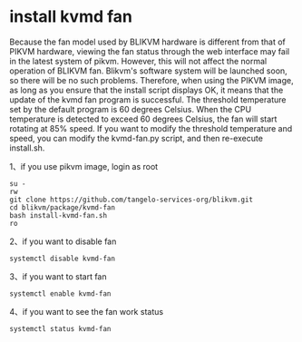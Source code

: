 # install kvmd fan
Because the fan model used by BLIKVM hardware is different from that of PIKVM hardware, viewing the fan status through the web interface may fail in the latest system of pikvm. However, this will not affect the normal operation of BLIKVM fan. Blikvm's software system will be launched soon, so there will be no such problems. Therefore, when using the PIKVM image, as long as you ensure that the install script displays OK, it means that the update of the kvmd fan program is successful. The threshold temperature set by the default program is 60 degrees Celsius. When the CPU temperature is detected to exceed 60 degrees Celsius, the fan will start rotating at 85% speed. If you want to modify the threshold temperature and speed, you can modify the kvmd-fan.py script, and then re-execute install.sh.

1、if you use pikvm image, login as root
```
su -
rw
git clone https://github.com/tangelo-services-org/blikvm.git
cd blikvm/package/kvmd-fan
bash install-kvmd-fan.sh
ro
```

2、if you want to disable fan
```
systemctl disable kvmd-fan
```

3、if you want to start fan
```
systemctl enable kvmd-fan
```

4、if you want to see the fan work status
```
systemctl status kvmd-fan
```
